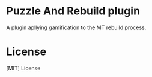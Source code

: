 Puzzle And Rebuild plugin
=========================

A plugin apllying gamification to the MT rebuild process.

License
=======

[MIT] License



